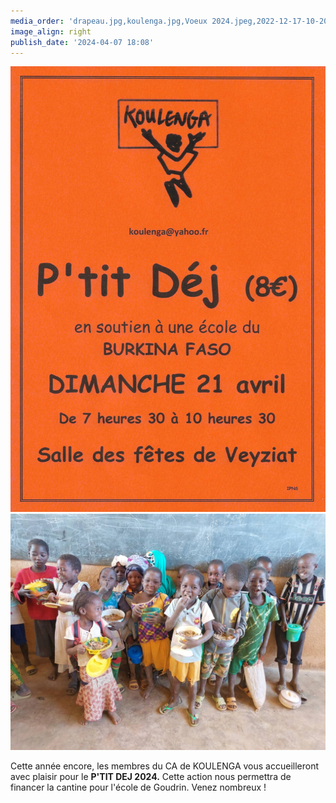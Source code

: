 ```yaml
---
media_order: 'drapeau.jpg,koulenga.jpg,Voeux 2024.jpeg,2022-12-17-10-20-18 6.jpg,Affichette pour site.jpeg'
image_align: right
publish_date: '2024-04-07 18:08'
---
```


![Affichette%20pour%20site](Affichette%20pour%20site.jpeg "Affichette%20pour%20site")![2022-12-17-10-20-18%206](2022-12-17-10-20-18%206.jpg "2022-12-17-10-20-18%206")


Cette année encore, les membres du CA de KOULENGA vous accueilleront avec plaisir pour le **P'TIT DEJ 2024.** Cette action nous permettra de financer la cantine pour l'école de Goudrin. Venez nombreux !
